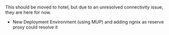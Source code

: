 This should be moved to hotel, but due to an unresolved connectivity issue,
they are here for now.

  - New Deployment Environment (using MUP) and adding ngnix as reserve proxy could resolve it

